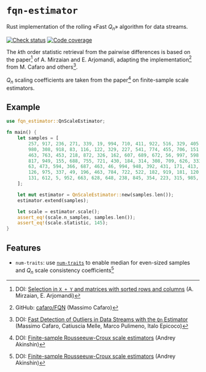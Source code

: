# `fqn-estimator`

Rust implementation of the rolling «Fast $`Q_n`$» algorithm for data streams.

[![Check status](https://img.shields.io/github/actions/workflow/status/eigenein/rust-fqn-estimator/check.yaml?style=for-the-badge)]((https://github.com/eigenein/rust-fqn-estimator/actions/workflows/check.yaml))
[![Code coverage](https://img.shields.io/codecov/c/github/eigenein/rust-fqn-estimator?style=for-the-badge)
](https://app.codecov.io/gh/eigenein/rust-fqn-estimator)

The $`k`$th order statistic retrieval from the pairwise differences is based on the paper[^1] of A. Mirzaian and E. Arjomandi, adapting the implementation[^2] from M. Cafaro and others[^3].

[^1]: DOI: [Selection in `X + Y` and matrices with sorted rows and columns](https://doi.org/10.1016/0020-0190(85)90123-1) (A. Mirzaian, E. Arjomandi)
[^2]: GitHub: [cafaro/FQN](https://github.com/cafaro/FQN) (Massimo Cafaro)
[^3]: DOI: [Fast Detection of Outliers in Data Streams with the `Qn` Estimator](https://doi.org/10.48550/arXiv.1910.02459) (Massimo Cafaro, Catiuscia Melle, Marco Pulimeno, Italo Epicoco)

$`Q_n`$ scaling coefficients are taken from the paper[^4] on finite-sample scale estimators.

[^4]: DOI: [Finite-sample Rousseeuw-Croux scale estimators](https://doi.org/10.48550/arXiv.2209.12268) (Andrey Akinshin)

## Example

```rust
use fqn_estimator::QnScaleEstimator;

fn main() {
    let samples = [
        257, 917, 236, 271, 339, 19, 994, 710, 411, 922, 516, 329, 405, 112,
        980, 308, 918, 83, 116, 122, 329, 227, 541, 774, 455, 706, 151, 829,
        463, 763, 453, 218, 872, 326, 162, 607, 689, 672, 56, 997, 598, 920,
        817, 949, 155, 688, 755, 721, 430, 184, 314, 308, 709, 626, 333, 307,
        63, 473, 594, 366, 687, 463, 46, 994, 948, 392, 431, 171, 413, 975,
        126, 975, 337, 49, 196, 463, 784, 722, 522, 182, 919, 181, 120, 177,
        131, 612, 5, 952, 663, 628, 648, 238, 845, 354, 223, 315, 985, 38, 2, 34,
    ];

    let mut estimator = QnScaleEstimator::new(samples.len());
    estimator.extend(samples);

    let scale = estimator.scale();
    assert_eq!(scale.n_samples, samples.len());
    assert_eq!(scale.statistic, 145);
}
```

## Features

- `num-traits`: use [`num-traits`](https://crates.io/crates/num-traits) to enable median for even-sized samples and $`Q_n`$ scale consistency coefficients[^4]
